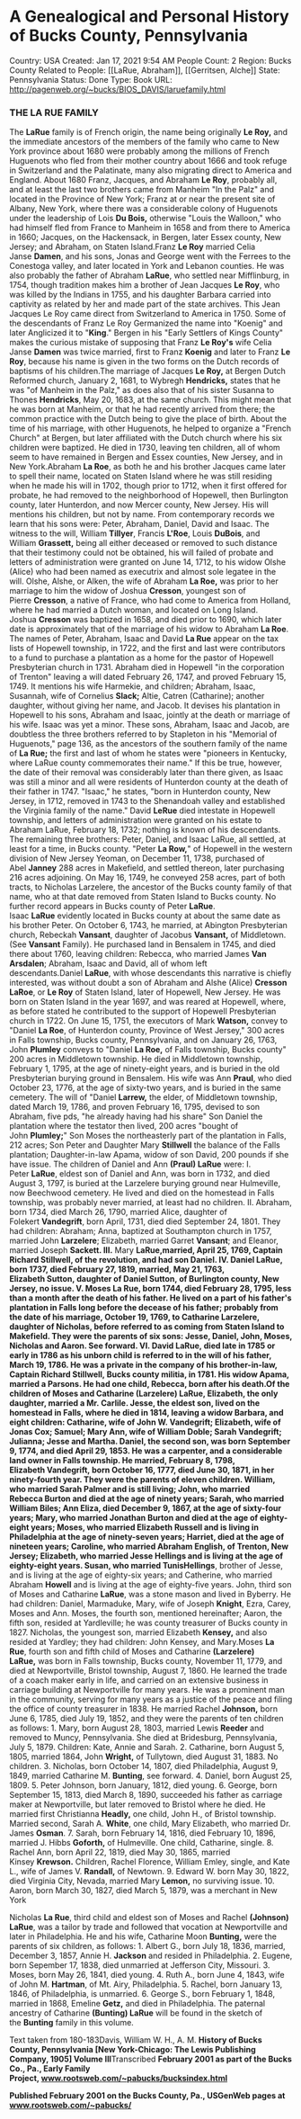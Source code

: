 # A Genealogical and Personal History of Bucks County, Pennsylvania

Country: USA
Created: Jan 17, 2021 9:54 AM
People Count: 2
Region: Bucks County
Related to People: [[LaRue, Abraham]], [[Gerritsen, Alche]]
State: Pennsylvania
Status: Done
Type: Book
URL: http://pagenweb.org/~bucks/BIOS_DAVIS/laruefamily.html

### **THE LA RUE FAMILY**

The **LaRue** family is of French origin, the name being originally **Le Roy,** and the immediate ancestors of the members of the family who came to New York province about 1680 were probably among the millions of French Huguenots who fled from their mother country about 1666 and took refuge in Switzerland and the Palatinate, many also migrating direct to America and England. About 1680 Franz, Jacques, and Abraham **Le Roy**, probably all, and at least the last two brothers came from Manheim "In the Palz" and located in the Province of New York; Franz at or near the present site of Albany, New York, where there was a considerable colony of Huguenots under the leadership of Lois **Du Bois,** otherwise "Louis the Walloon," who had himself fled from France to Manheim in 1658 and from there to America in 1660; Jacques, on the Hackensack, in Bergen, later Essex county, New Jersey; and Abraham, on Staten Island.Franz **Le Roy** married Celia Janse **Damen**, and his sons, Jonas and George went with the Ferrees to the Conestoga valley, and later located in York and Lebanon counties. He was also probably the father of Abraham **LaRue**, who settled near Mifflinburg, in 1754, though tradition makes him a brother of Jean Jacques **Le Roy**, who was killed by the Indians in 1755, and his daughter Barbara carried into captivity as related by her and made part of the state archives. This Jean Jacques Le Roy came direct from Switzerland to America in 1750. Some of the descendants of Franz Le Roy Germanized the name into "Koenig" and later Anglicized it to "**King**." Bergen in his "Early Settlers of Kings County" makes the curious mistake of supposing that Franz **Le Roy's** wife Celia Janse **Damen** was twice married, first to Franz **Koenig** and later to Franz **Le Roy**, because his name is given in the two forms on the Dutch records of baptisms of his children.The marriage of Jacques **Le Roy,** at Bergen Dutch Reformed church, January 2, 1681, to Wybregh **Hendricks,** states that he was "of Manheim in the Palz," as does also that of his sister Susanna to Thones **Hendricks**, May 20, 1683, at the same church. This might mean that he was born at Manheim, or that he had recently arrived from there; the common practice with the Dutch being to give the place of birth. About the time of his marriage, with other Huguenots, he helped to organize a "French Church" at Bergen, but later affiliated with the Dutch church where his six children were baptized. He died in 1730, leaving ten children, all of whom seem to have remained in Bergen and Essex counties, New Jersey, and in New York.Abraham **La Roe**, as both he and his brother Jacques came later to spell their name, located on Staten Island where he was still residing when he made his will in 1702, though prior to 1712, when it first offered for probate, he had removed to the neighborhood of Hopewell, then Burlington county, later Hunterdon, and now Mercer county, New Jersey. His will mentions his children, but not by name. From contemporary records we learn that his sons were: Peter, Abraham, Daniel, David and Isaac. The witness to the will, William **Tillyer**, Francis **L'Roe**, Louis **DuBois**, and William **Grassett,** being all either deceased or removed to such distance that their testimony could not be obtained, his will failed of probate and letters of administration were granted on June 14, 1712, to his widow Olshe (Alice) who had been named as executrix and almost sole legatee in the will. Olshe, Alshe, or Alken, the wife of Abraham **La Roe,** was prior to her marriage to him the widow of Joshua **Cresson**, youngest son of Pierre **Cresson**, a native of France, who had come to America from Holland, where he had married a Dutch woman, and located on Long Island. Joshua **Cresson** was baptized in 1658, and died prior to 1690, which later date is approximately that of the marriage of his widow to Abraham **La Roe**. The names of Peter, Abraham, Isaac and David **La Rue** appear on the tax lists of Hopewell township, in 1722, and the first and last were contributors to a fund to purchase a plantation as a home for the pastor of Hopewell Presbyterian church in 1731. Abraham died in Hopewell "in the corporation of Trenton" leaving a will dated February 26, 1747, and proved February 15, 1749. It mentions his wife Harmekie, and children; Abraham, Isaac, Susannah, wife of Cornelius **Slack;** Altie, Catren (Catharine); another daughter, without giving her name, and Jacob. It devises his plantation in Hopewell to his sons, Abraham and Isaac, jointly at the death or marriage of his wife. Isaac was yet a minor. These sons, Abraham, Isaac and Jacob, are doubtless the three brothers referred to by Stapleton in his "Memorial of Huguenots," page 136, as the ancestors of the southern family of the name of **La Rue;** the first and last of whom he states were "pioneers in Kentucky, where LaRue county commemorates their name." If this be true, however, the date of their removal was considerably later than there given, as Isaac was still a minor and all were residents of Hunterdon county at the death of their father in 1747. "Isaac," he states, "born in Hunterdon county, New Jersey, in 1712, removed in 1743 to the Shenandoah valley and established the Virginia family of the name." David **LeRue** died intestate in Hopewell township, and letters of administration were granted on his estate to Abraham LaRue, February 18, 1732; nothing is known of his descendants. The remaining three brothers: Peter, Daniel, and Isaac LaRue, all settled, at least for a time, in Bucks county. "Peter **La Row,**" of Hopewell in the western division of New Jersey Yeoman, on December 11, 1738, purchased of Abel **Janney** 288 acres in Makefield, and settled thereon, later purchasing 216 acres adjoining. On May 16, 1749, he conveyed 258 acres, part of both tracts, to Nicholas Larzelere, the ancestor of the Bucks county family of that name, who at that date removed from Staten Island to Bucks county. No further record appears in Bucks county of Peter **LaRue**. Isaac **LaRue** evidently located in Bucks county at about the same date as his brother Peter. On October 6, 1743, he married, at Abington Presbyterian church, Rebeckah **Vansant**, daughter of Jacobus **Vansant,** of Middletown. (See **Vansant** Family). He purchased land in Bensalem in 1745, and died there about 1760, leaving children: Rebecca, who married James **Van Arsdalen**; Abraham, Isaac and David, all of whom left descendants.Daniel **LaRue**, with whose descendants this narrative is chiefly interested, was without doubt a son of Abraham and Alshe (Alice) **Cresson LaRoe**, or **Le Roy** of Staten Island, later of Hopewell, New Jersey. He was born on Staten Island in the year 1697, and was reared at Hopewell, where, as before stated he contributed to the support of Hopewell Presbyterian church in 1722. On June 15, 1751, the executors of Mark **Watson,** convey to "Daniel **La Roe**, of Hunterdon county, Province of West Jersey," 300 acres in Falls township, Bucks county, Pennsylvania, and on January 26, 1763, John **Plumley** conveys to "Daniel **La Roe,** of Falls township, Bucks county" 200 acres in Middletown township. He died in Middletown township, February 1, 1795, at the age of ninety-eight years, and is buried in the old Presbyterian burying ground in Bensalem. His wife was Ann **Praul**, who died October 23, 1776, at the age of sixty-two years, and is buried in the same cemetery. The will of "Daniel **Larrew,** the elder, of Middletown township, dated March 19, 1786, and proven February 16, 1795, devised to son Abraham, five pds, "he already having had his share" Son Daniel the plantation where the testator then lived, 200 acres "bought of John **Plumley;**" Son Moses the northeasterly part of the plantation in Falls, 212 acres; Son Peter and Daughter Mary **Stillwell** the balance of the Falls plantation; Daughter-in-law Apama, widow of son David, 200 pounds if she have issue. The children of Daniel and Ann **(Praul) LaRue** were: I. Peter **LaRue**, eldest son of Daniel and Ann, was born in 1732, and died August 3, 1797, is buried at the Larzelere burying ground near Hulmeville, now Beechwood cemetery. He lived and died on the homestead in Falls township, was probably never married, at least had no children. II. Abraham, born 1734, died March 26, 1790, married Alice, daughter of Folekert **Vandegrift**, born April, 1731, died died September 24, 1801. They had children: Abraham; Anna, baptized at Southampton church in 1757, married John **Larzelere**; Elizabeth, married Garret **Vansant**; and Eleanor, married Joseph **Sackett. III.** Mary **LaRue,**married, April 25, 1769, Captain Richard **Stillwell**, of the revolution, and had son Daniel. IV. Daniel **LaRue**, born 1737, died February 27, 1819, married, May 21, 1763, Elizabeth **Sutton,** daughter of Daniel **Sutton,** of Burlington county, New Jersey, no issue. V. Moses **La Rue**, born 1744, died February 28, 1795, less than a month after the death of his father. He lived on a part of his father's plantation in Falls long before the decease of his father; probably from the date of his marriage, October 19, 1769, to Catharine **Larzelere**, daughter of Nicholas, before referred to as coming from Staten Island to Makefield. They were the parents of six sons: Jesse, Daniel, John, Moses, Nicholas and Aaron. See forward. VI. David **LaRue,** died late in 1785 or early in 1786 as his unborn child is referred to in the will of his father, March 19, 1786. He was a private in the company of his brother-in-law, Captain Richard **Stillwell,** Bucks county militia, in 1781. His widow Apama, married a **Parsons**. He had one child, Rebecca, born after his death.Of the children of Moses and Catharine **(Larzelere) LaRue**, Elizabeth, the only daughter, married a Mr. **Carlile**. Jesse, the eldest son, lived on the homestead in Falls, where he died in 1814, leaving a widow Barbara, and eight children: Catharine, wife of John W. **Vandegrift;** Elizabeth, wife of Jonas **Cox**; Samuel; Mary Ann, wife of William **Doble**; Sarah **Vandegrift**; Julianna; Jesse and Martha. Daniel, the second son, was born September 9, 1774, and died April 29, 1853. He was a carpenter, and a considerable land owner in Falls township. He married, February 8, 1798, Elizabeth **Vandegrift,** born October 16, 1777, died June 30, 1871, in her ninety-fourth year. They were the parents of eleven children. William, who married Sarah **Palmer** and is still living; John, who married Rebecca **Burton** and died at the age of ninety years; Sarah, who married William **Biles;** Ann Eliza, died December 9, 1867, at the age of sixty-four years; Mary, who married Jonathan **Burton** and died at the age of eighty-eight years; Moses, who married Elizabeth **Russell** and is living in Philadelphia at the age of ninety-seven years; Harriet, died at the age of nineteen years; Caroline, who married Abraham **English,** of Trenton, New Jersey; Elizabeth, who married Jesse **Hellings** and is living at the age of eighty-eight years. Susan, who married Tunis**Hellings**, brother of Jesse, and is living at the age of eighty-six years; and Catherine, who married Abraham **Howell** and is living at the age of eighty-five years. John, third son of Moses and Catharine **LaRue**, was a stone mason and lived in Byberry. He had children: Daniel, Marmaduke, Mary, wife of Joseph **Knight**, Ezra, Carey, Moses and Ann. Moses, the fourth son, mentioned hereinafter; Aaron, the fifth son, resided at Yardleville; he was county treasurer of Bucks county in 1827. Nicholas, the youngest son, married Elizabeth **Kensey,** and also resided at Yardley; they had children: John Kensey, and Mary.Moses **La Rue**, fourth son and fifth child of Moses and Catharine **(Larzelere) LaRue,** was born in Falls township, Bucks county, November 11, 1779, and died at Newportville, Bristol township, August 7, 1860. He learned the trade of a coach maker early in life, and carried on an extensive business in carriage building at Newportville for many years. He was a prominent man in the community, serving for many years as a justice of the peace and filing the office of county treasurer in 1838. He married Rachel **Johnson,** born June 6, 1785, died July 19, 1852, and they were the parents of ten children as follows: 1. Mary, born August 28, 1803, married Lewis **Reeder** and removed to Muncy, Pennsylvania. She died at Bridesburg, Pennsylvania, July 5, 1879. Children: Kate, Annie and Sarah. 2. Catharine, born August 5, 1805, married 1864, John **Wright,** of Tullytown, died August 31, 1883. No children. 3. Nicholas, born October 14, 1807, died Philadelphia, August 9, 1849, married Catharine M. **Bunting**, see forward. 4. Daniel, born August 25, 1809. 5. Peter Johnson, born January, 1812, died young. 6. George, born September 15, 1813, died March 8, 1890, succeeded his father as carriage maker at Newportville, but later removed to Bristol where he died. He married first Christianna **Headly,** one child, John H., of Bristol township. Married second, Sarah A. **White**, one child, Mary Elizabeth, who married Dr. James **Osman**. 7. Sarah, born February 14, 1816, died February 10, 1896, married J. Hibbs **Goforth,** of Hulmeville. One child, Catharine, single. 8. Rachel Ann, born April 22, 1819, died May 30, 1865, married Kinsey **Krewson.** Children, Rachel Florence, William Emley, single, and Kate L., wife of James V. **Randall,** of Newtown. 9. Edward W. born May 30, 1822, died Virginia City, Nevada, married Mary **Lemon,** no surviving issue. 10. Aaron, born March 30, 1827, died March 5, 1879, was a merchant in New York

Nicholas **La Rue**, third child and eldest son of Moses and Rachel **(Johnson) LaRue**, was a tailor by trade and followed that vocation at Newportville and later in Philadelphia. He and his wife, Catharine Moon **Bunting,** were the parents of six children, as follows: 1. Albert G., born July 18, 1836, married, December 3, 1857, Annie H. **Jackson** and resided in Philadelphia. 2. Eugene, born Sepember 17, 1838, died unmarried at Jefferson City, Missouri. 3. Moses, born May 26, 1841, died young. 4. Ruth A., born June 4, 1843, wife of John M. **Hartman**, of Mt. Airy, Philadelphia. 5. Rachel, born January 13, 1846, of Philadelphia, is unmarried. 6. George S., born February 1, 1848, married in 1868, Emeline **Getz,** and died in Philadelphia. The paternal ancestry of Catharine **(Bunting) LaRue** will be found in the sketch of the **Bunting** family in this volume.

Text taken from 180-183Davis, William W. H., A. M. **History of Bucks County, Pennsylvania [New York-Chicago: The Lewis Publishing Company, 1905] Volume III**Transcribed **February 2001 as part of the Bucks Co., Pa., Early Family Project, www.rootsweb.com/~pabucks/bucksindex.html**

**Published February 2001 on the Bucks County, Pa., USGenWeb pages at www.rootsweb.com/~pabucks/**